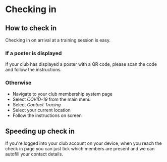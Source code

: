 # Checking in

## How to check in

Checking in on arrival at a training session is easy.

### If a poster is displayed

If your club has displayed a poster with a QR code, please scan the code and follow the instructions.

### Otherwise

* Navigate to your club membership system page
* Select *COVID-19* from the main menu
* Select *Contact Tracing*
* Select your current location
* Follow the instructions on screen

## Speeding up check in

If you're logged into your club account on your device, when you reach the check in page you can just tick which members are present and we can autofill your contact details.